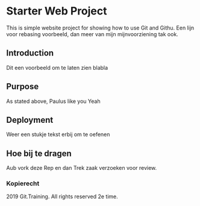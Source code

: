 # Starter Web Project

This is simple website project for showing how to use Git and Githu. Een lijn voor rebasing voorbeeld, dan meer van mijn
mijnvoorziening tak ook.

## Introduction

Dit een voorbeeld om te laten zien blabla

## Purpose

As stated above, Paulus like you Yeah

## Deployment

Weer een stukje tekst erbij om te oefenen

## Hoe bij te dragen

Aub vork deze Rep en dan Trek zaak verzoeken voor review.


### Kopierecht

2019 Git.Training. All rights reserved 2e time.